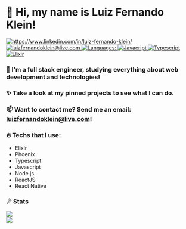 # 👋 Hi, my name is Luiz Fernando Klein!
<p align="left">
  <a href="https://www.linkedin.com/in/luiz-fernando-klein/">
    <img alt="https://www.linkedin.com/in/luiz-fernando-klein/" src="https://img.shields.io/badge/Luiz%20Fernando-8E54E9?style=flat&logo=linkedin&logoColor=white" />
  </a>
  <a href="mailto:luizfernandoklein@live.com">
    <img alt="luizfernandoklein@live.com" src="https://img.shields.io/badge/luizfernandoklein@live.com-8E54E9?style=flat&logo=gmail&logoColor=white" />
  </a>
  <a href="#">
    <img alt="Languages:" src="https://img.shields.io/badge/Languages:-8E54E9?style=flat&logoColor=white" />
  </a>
  <a href="#">
    <img alt="Javacript" src="https://img.shields.io/badge/-8E54E9?style=flat&logo=javascript&logoColor=white" />
  </a>
  <a href="#">
    <img alt="Typescript" src="https://img.shields.io/badge/-8E54E9?style=flat&logo=typescript&logoColor=white" />
  </a>
  <a href="#">
    <img alt="Elixir" src="https://img.shields.io/badge/-8E54E9?style=flat&logo=elixir&logoColor=white" />
  </a>
</p>

### 🔭 I'm a full stack engineer, studying everything about web development and technologies!

### ✨ Take a look at my pinned projects to see what I can do.

### 📫 Want to contact me? Send me an email: **luizfernandoklein@live.com**!

### 🔥 Techs that I use:

- Elixir
- Phoenix
- Typescript
- Javascript
- Node.js
- ReactJS
- React Native

### ☄ Stats

<a href="#">
  <img src="https://github-readme-stats.vercel.app/api?username=LuizFerK&bg_color=45,4776E6,8E54E9&text_color=fff&title_color=fff&border_radius=10" />
</a>
<br />
<a href="#">
  <img src="https://github-readme-stats.vercel.app/api/top-langs/?username=LuizFerK&hide=Java&layout=compact&bg_color=45,4776E6,8E54E9&text_color=fff&title_color=fff&border_radius=10" />
</a>
